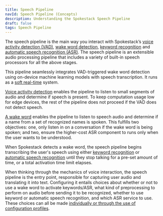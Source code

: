 ```yaml
---
title: Speech Pipeline
navId: Speech Pipeline (Concepts)
description: Understanding the Spokestack Speech Pipeline
draft: false
tags: Speech Pipeline
---
```


The speech pipeline is the main way you interact with Spokestack’s [voice activity detection (VAD)](/docs/concepts/vad), [wake word detection](/docs/concepts/wake-word), [keyword recognition](/docs/concepts/keywords) and [automatic speech recognition (ASR)](/docs/concepts/asr). The speech pipeline is an extensible audio processing pipeline that includes a variety of built-in speech processors for all the above stages.

This pipeline seamlessly integrates VAD-triggered wake word detection using on-device machine learning models with speech transcription. It runs as a [soft real-time](https://en.wikipedia.org/wiki/Real-time_computing#Criteria_for_real-time_computing) system.

[Voice activity detection](/docs/concepts/vad) enables the pipeline to listen to small segments of audio and determine if speech is present. To keep computation usage low for edge devices, the rest of the pipeline does not proceed if the VAD does not detect speech.

[A wake word](/docs/concepts/wake-word) enables the pipeline to listen to speech audio and determine if a name from a set of recognized names is spoken. This fulfills two objectives: one, only listen in on a conversation if the wake word is being spoken; and two, ensure the higher-cost ASR component to runs only when the user wants to be understood.

When Spokestack detects a wake word, the speech pipeline begins transcribing the user's speech using either [keyword recognition](/docs/concepts/keywords) or [automatic speech recognition](/docs/concepts/asr) until they stop talking for a pre-set amount of time, or a total activation time limit elapses.

When thinking through the mechanics of voice interaction, the speech pipeline is the entry point, responsible for capturing user audio and translating it into text. Configuring it entails choices about whether or not to use a wake word to activate keywords/ASR, what kind of preprocessing to perform on audio before sending it to be recognized, whether to use keyword or automatic speech recognition, and which ASR service to use. These choices can all be made [individually or through the use of configuration profiles](/docs/machine-learning/pipeline-configuration).
